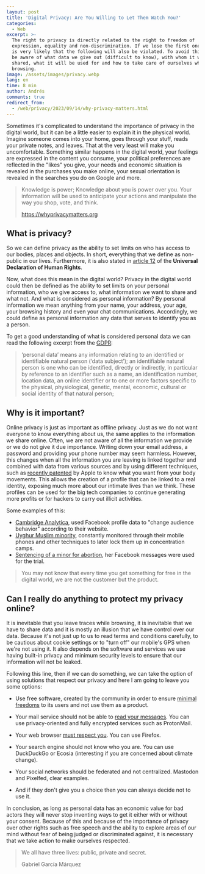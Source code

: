 ```yaml
---
layout: post
title: 'Digital Privacy: Are You Willing to Let Them Watch You?'
categories:
  - Web
excerpt: >-
  The right to privacy is directly related to the right to freedom of
  expression, equality and non-discrimination. If we lose the first one then it
  is very likely that the following will also be violated. To avoid this we must
  be aware of what data we give out (difficult to know), with whom it will be
  shared, what it will be used for and how to take care of ourselves when
  browsing.
image: /assets/images/privacy.webp
lang: en
time: 8 min
author: Andrés
comments: true
redirect_from:
  - /web/privacy/2023/09/14/why-privacy-matters.html
---
```

Sometimes it's complicated to understand the importance of privacy in the digital world, but it can be a little easier to explain it in the physical world. Imagine someone comes into your home, goes through your stuff, reads your private notes, and leaves. That at the very least will make you uncomfortable. Something similar happens in the digital world, your feelings are expressed in the content you consume, your political preferences are reflected in the "likes" you give, your needs and economic situation is revealed in the purchases you make online, your sexual orientation is revealed in the searches you do on Google and more.

> Knowledge is power; Knowledge about you is power over you. Your information will be used to anticipate your actions and manipulate the way you shop, vote, and think.
>
> <https://whyprivacymatters.org>

## What is privacy?

So we can define privacy as the ability to set limits on who has access to our bodies, places and objects. In short, everything that we define as non-public in our lives. Furthermore, it is also stated in [article 12](https://www.un.org/es/about-us/universal-declaration-of-human-rights) of the **Universal Declaration of Human Rights**.

Now, what does this mean in the digital world? Privacy in the digital world could then be defined as the ability to set limits on your personal information, who we give access to, what information we want to share and what not. And what is considered as personal information? By personal information we mean anything from your name, your address, your age, your browsing history and even your chat communications. Accordingly, we could define as personal information any data that serves to identify you as a person.

To get a good understanding of what is considered personal data we can read the following excerpt from the [GDPR](https://gdpr-info.eu/art-4-gdpr/):

> ‘personal data’ means any information relating to an identified or identifiable natural person (‘data subject’); an identifiable natural person is one who can be identified, directly or indirectly, in particular by reference to an identifier such as a name, an identification number, location data, an online identifier or to one or more factors specific to the physical, physiological, genetic, mental, economic, cultural or social identity of that natural person;

## Why is it important?

Online privacy is just as important as offline privacy. Just as we do not want everyone to know everything about us, the same applies to the information we share online. Often, we are not aware of all the information we provide or we do not give it due importance. Writing down your email address, a password and providing your phone number may seem harmless. However, this changes when all the information you are leaving is linked together and combined with data from various sources and by using different techniques, such as [recently patented](https://www.lavanguardia.com/andro4all/moviles/apple-patenta-un-sistema-con-el-que-tu-movil-te-espiara-todavia-mas) by Apple to know what you want from your body movements. This allows the creation of a profile that can be linked to a real identity, exposing much more about our intimate lives than we think. These profiles can be used for the big tech companies to continue generating more profits or for hackers to carry out illicit activities.

Some examples of this:

- [Cambridge Analytica](https://www.bbc.com/mundo/noticias-43472797), used Facebook profile data to "change audience behavior" according to their website.
- [Uyghur Muslim minority](https://www.wired.com/story/inside-chinas-massive-surveillance-operation/), constantly monitored through their mobile phones and other techniques to later lock them up in concentration camps.
- [Sentencing of a minor for abortion](https://time.com/6298166/nebraska-abortion-pill-case-legal-experts/), her Facebook messages were used for the trial.

> You may not know that every time you get something for free in the digital world, we are not the customer but the product.

## Can I really do anything to protect my privacy online?

It is inevitable that you leave traces while browsing, it is inevitable that we have to share data and it is mostly an illusion that we have control over our data. Because it's not just up to us to read terms and conditions carefully, to be cautious about cookie settings or to "turn off" our mobile's GPS when we're not using it. It also depends on the software and services we use having built-in privacy and minimum security levels to ensure that our information will not be leaked.

Following this line, then if we can do something, we can take the option of using solutions that respect our privacy and here I am going to leave you some options:

- Use free software, created by the community in order to ensure [minimal freedoms](https://www.gnu.org/philosophy/free-sw.es.html) to its users and not use them as a product.

- Your mail service should not be able to [read your messages](https://www.theguardian.com/technology/2021/may/09/how-private-is-your-gmail-and-should-you-switch). You can use privacy-oriented and fully encrypted services such as ProtonMail.
- Your web browser [must respect you](https://arstechnica.com/gadgets/2023/09/googles-widely-opposed-ad-platform-the-privacy-sandbox-launches-in-chrome/). You can use Firefox.

- Your search engine should not know who you are. You can use DuckDuckGo or Ecosia (interesting if you are concerned about climate change).

- Your social networks should be federated and not centralized. Mastodon and Pixelfed, clear examples.

- And if they don't give you a choice then you can always decide not to use it.

In conclusion, as long as personal data has an economic value for bad actors they will never stop inventing ways to get it either with or without your consent. Because of this and because of the importance of privacy over other rights such as free speech and the ability to explore areas of our mind without fear of being judged or discriminated against, it is necessary that we take action to make ourselves respected.

> We all have three lives: public, private and secret.
>
> Gabriel García Márquez

